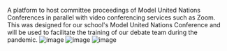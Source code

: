 A platform to host committee proceedings of Model United Nations Conferences in parallel with video conferencing services such as Zoom. This was designed for our school's Model United Nations Conference and will be used to facilitate the training of our debate team during the pandemic.
![image](https://user-images.githubusercontent.com/26594058/116781322-90261600-aa9b-11eb-8107-2d85226e8796.png)
![image](https://user-images.githubusercontent.com/26594058/116781329-9ddb9b80-aa9b-11eb-8048-61e4b3e94684.png)
![image](https://user-images.githubusercontent.com/26594058/116781356-b9df3d00-aa9b-11eb-9ac8-8f67be2cb523.png)
